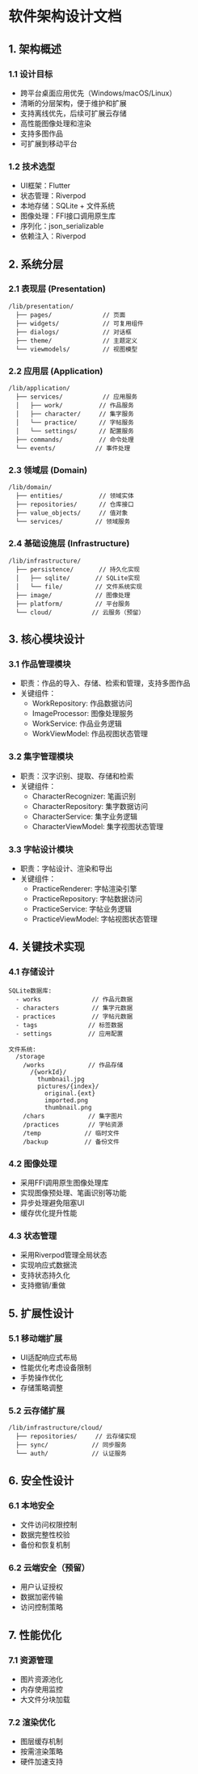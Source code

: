# 软件架构设计文档

## 1. 架构概述

### 1.1 设计目标

- 跨平台桌面应用优先（Windows/macOS/Linux）
- 清晰的分层架构，便于维护和扩展
- 支持离线优先，后续可扩展云存储
- 高性能图像处理和渲染
- 支持多图作品
- 可扩展到移动平台

### 1.2 技术选型

- UI框架：Flutter
- 状态管理：Riverpod
- 本地存储：SQLite + 文件系统
- 图像处理：FFI接口调用原生库
- 序列化：json_serializable
- 依赖注入：Riverpod

## 2. 系统分层

### 2.1 表现层 (Presentation)

```
/lib/presentation/
  ├── pages/              // 页面
  ├── widgets/            // 可复用组件
  ├── dialogs/            // 对话框
  ├── theme/              // 主题定义
  └── viewmodels/         // 视图模型
```

### 2.2 应用层 (Application)

```
/lib/application/
  ├── services/           // 应用服务
  │   ├── work/          // 作品服务
  │   ├── character/     // 集字服务
  │   └── practice/      // 字帖服务
  │   └── settings/      // 配置服务
  ├── commands/          // 命令处理
  └── events/           // 事件处理
```

### 2.3 领域层 (Domain)

```
/lib/domain/
  ├── entities/          // 领域实体
  ├── repositories/      // 仓库接口
  ├── value_objects/     // 值对象
  └── services/         // 领域服务
```

### 2.4 基础设施层 (Infrastructure)

```
/lib/infrastructure/
  ├── persistence/       // 持久化实现
  │   ├── sqlite/       // SQLite实现
  │   └── file/         // 文件系统实现
  ├── image/            // 图像处理
  ├── platform/         // 平台服务
  └── cloud/           // 云服务（预留）
```

## 3. 核心模块设计

### 3.1 作品管理模块

- 职责：作品的导入、存储、检索和管理，支持多图作品
- 关键组件：
  - WorkRepository: 作品数据访问
  - ImageProcessor: 图像处理服务
  - WorkService: 作品业务逻辑
  - WorkViewModel: 作品视图状态管理

### 3.2 集字管理模块

- 职责：汉字识别、提取、存储和检索
- 关键组件：
  - CharacterRecognizer: 笔画识别
  - CharacterRepository: 集字数据访问
  - CharacterService: 集字业务逻辑
  - CharacterViewModel: 集字视图状态管理

### 3.3 字帖设计模块

- 职责：字帖设计、渲染和导出
- 关键组件：
  - PracticeRenderer: 字帖渲染引擎
  - PracticeRepository: 字帖数据访问
  - PracticeService: 字帖业务逻辑
  - PracticeViewModel: 字帖视图状态管理

## 4. 关键技术实现

### 4.1 存储设计

```
SQLite数据库:
  - works              // 作品元数据
  - characters         // 集字元数据
  - practices          // 字帖元数据
  - tags              // 标签数据
  - settings          // 应用配置

文件系统:
  /storage
    /works            // 作品存储
      /{workId}/
        thumbnail.jpg
        pictures/{index}/
          original.{ext}
          imported.png
          thumbnail.png
    /chars            // 集字图片
    /practices        // 字帖资源
    /temp            // 临时文件
    /backup          // 备份文件
```

### 4.2 图像处理

- 采用FFI调用原生图像处理库
- 实现图像预处理、笔画识别等功能
- 异步处理避免阻塞UI
- 缓存优化提升性能

### 4.3 状态管理

- 采用Riverpod管理全局状态
- 实现响应式数据流
- 支持状态持久化
- 支持撤销/重做

## 5. 扩展性设计

### 5.1 移动端扩展

- UI适配响应式布局
- 性能优化考虑设备限制
- 手势操作优化
- 存储策略调整

### 5.2 云存储扩展

```
/lib/infrastructure/cloud/
  ├── repositories/     // 云存储实现
  ├── sync/            // 同步服务
  └── auth/            // 认证服务
```

## 6. 安全性设计

### 6.1 本地安全

- 文件访问权限控制
- 数据完整性校验
- 备份和恢复机制

### 6.2 云端安全（预留）

- 用户认证授权
- 数据加密传输
- 访问控制策略

## 7. 性能优化

### 7.1 资源管理

- 图片资源池化
- 内存使用监控
- 大文件分块加载

### 7.2 渲染优化

- 图层缓存机制
- 按需渲染策略
- 硬件加速支持
